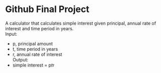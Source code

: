 # Github Final Project
A calculator that calculates simple interest given principal, annual rate of interest and time period in years.  
Input:  
   - p, principal amount
   - t, time period in years
   - r, annual rate of interest  
Output:  
   - simple interest = p*t*r
